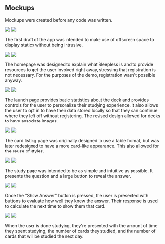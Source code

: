 ## Mockups
Mockups were created before any code was written.

![](https://raw.githubusercontent.com/codehearts/sleepless/master/mockups/draft-1-desktop.png)
![](https://raw.githubusercontent.com/codehearts/sleepless/master/mockups/draft-1-mobile.png)

The first draft of the app was intended to make use of offscreen space to display statics without being intrusive.

![](https://raw.githubusercontent.com/codehearts/sleepless/master/mockups/home-desktop.png)
![](https://raw.githubusercontent.com/codehearts/sleepless/master/mockups/home-mobile.png)

The homepage was designed to explain what Sleepless is and to provide resources to get the user involved right away, stressing that registration is not necessary. For the purposes of the demo, registration wasn't possible anyway.

![](https://raw.githubusercontent.com/codehearts/sleepless/master/mockups/deck-launch-desktop_revision-1.png)
![](https://raw.githubusercontent.com/codehearts/sleepless/master/mockups/deck-launch-mobile_revision-1.png)

The launch page provides basic statistics about the deck and provides controls for the user to personalize their studying experience. It also allows the user to opt in to have their data stored locally so that they can continue where they left off without registering. The revised design allowed for decks to have associate images.

![](https://raw.githubusercontent.com/codehearts/sleepless/master/mockups/card-listing-desktop_revision-2.png)
![](https://raw.githubusercontent.com/codehearts/sleepless/master/mockups/card-listing-mobile_revision-2.png)

The card listing page was originally designed to use a table format, but was later redesigned to have a more card-like appearance. This also allowed for the reuse of styles.

![](https://raw.githubusercontent.com/codehearts/sleepless/master/mockups/study-desktop_1.png)
![](https://raw.githubusercontent.com/codehearts/sleepless/master/mockups/study-mobile_1.png)

The study page was intended to be as simple and intuitive as possible. It presents the question and a large button to reveal the answer.

![](https://raw.githubusercontent.com/codehearts/sleepless/master/mockups/study-desktop_2.png)
![](https://raw.githubusercontent.com/codehearts/sleepless/master/mockups/study-mobile_2.png)

Once the "Show Answer" button is pressed, the user is presented with buttons to evaluate how well they knew the answer. Their response is used to calculate the next time to show them that card.

![](https://raw.githubusercontent.com/codehearts/sleepless/master/mockups/study-desktop_3.png)
![](https://raw.githubusercontent.com/codehearts/sleepless/master/mockups/study-mobile_3.png)

When the user is done studying, they're presented with the amount of time they spent studying, the number of cards they studied, and the number of cards that will be studied the next day.
